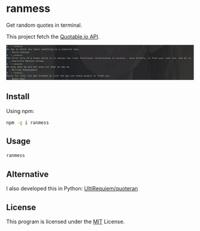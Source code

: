 # ranmess

Get random quotes in terminal.

This project fetch the [Quotable.io API](https://api.quotable.io/random).

![Screenshot](./assets/screenshot.png)

## Install

Using npm:

```bash
npm -g i ranmess
```

## Usage

```bash
ranmess
```

## Alternative

I also developed this in Python: [UltiRequiem/quoteran](https://github.com/UltiRequiem/quoteran)

## License

This program is licensed under the [MIT](./LICENSE) License.
